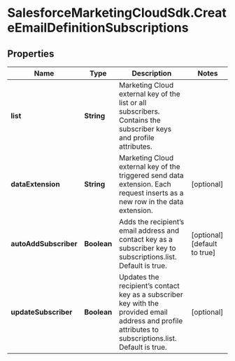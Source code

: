 # SalesforceMarketingCloudSdk.CreateEmailDefinitionSubscriptions

## Properties
Name | Type | Description | Notes
------------ | ------------- | ------------- | -------------
**list** | **String** | Marketing Cloud external key of the list or all subscribers. Contains the subscriber keys and profile attributes. | 
**dataExtension** | **String** | Marketing Cloud external key of the triggered send data extension. Each request inserts as a new row in the data extension. | [optional] 
**autoAddSubscriber** | **Boolean** | Adds the recipient’s email address and contact key as a subscriber key to subscriptions.list. Default is true. | [optional] [default to true]
**updateSubscriber** | **Boolean** | Updates the recipient’s contact key as a subscriber key with the provided email address and profile attributes to subscriptions.list. Default is true. | [optional] 


